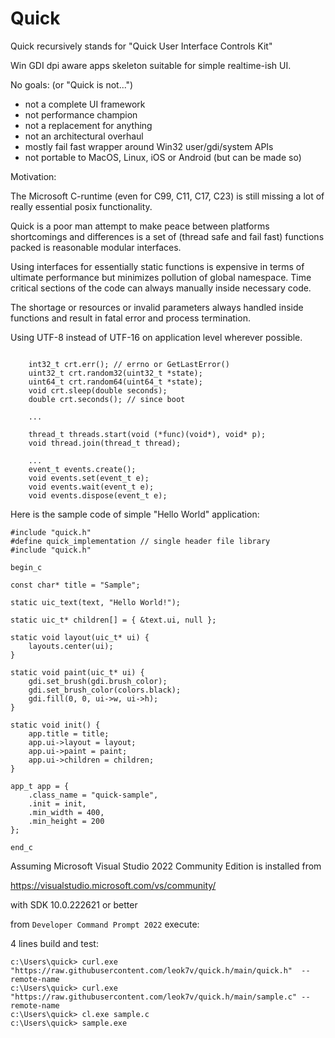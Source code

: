 # Quick

Quick recursively stands for "Quick User Interface Controls Kit"

Win GDI dpi aware apps skeleton suitable for simple realtime-ish UI.

No goals: (or "Quick is not...")
* not a complete UI framework
* not performance champion
* not a replacement for anything
* not an architectural overhaul
* mostly fail fast wrapper around Win32 user/gdi/system APIs
* not portable to MacOS, Linux, iOS or Android (but can be made so)

Motivation:

The Microsoft C-runtime (even for C99, C11, C17, C23) is still missing
a lot of really essential posix functionality.

Quick is a poor man attempt to make peace between platforms 
shortcomings and differences is a set of (thread safe and
fail fast) functions packed is reasonable modular interfaces.

Using interfaces for essentially static functions is expensive
in terms of ultimate performance but minimizes pollution of 
global namespace. Time critical sections of the code can always
manually inside necessary code.

The shortage or resources or invalid parameters always handled
inside functions and result in fatal error and process termination.

Using UTF-8 instead of UTF-16 on application level wherever possible.

```

    int32_t crt.err(); // errno or GetLastError()
    uint32_t crt.random32(uint32_t *state);
    uint64_t crt.random64(uint64_t *state);
    void crt.sleep(double seconds);
    double crt.seconds(); // since boot

    ...

    thread_t threads.start(void (*func)(void*), void* p);
    void thread.join(thread_t thread);

    ...
    event_t events.create();
    void events.set(event_t e);
    void events.wait(event_t e);
    void events.dispose(event_t e);

```

Here is the sample code of simple "Hello World" application:

```
#include "quick.h"
#define quick_implementation // single header file library
#include "quick.h"

begin_c

const char* title = "Sample";

static uic_text(text, "Hello World!");

static uic_t* children[] = { &text.ui, null };

static void layout(uic_t* ui) {
    layouts.center(ui);
}

static void paint(uic_t* ui) {
    gdi.set_brush(gdi.brush_color);
    gdi.set_brush_color(colors.black);
    gdi.fill(0, 0, ui->w, ui->h);
}

static void init() {
    app.title = title;
    app.ui->layout = layout;
    app.ui->paint = paint;
    app.ui->children = children;
}

app_t app = {
    .class_name = "quick-sample",
    .init = init,
    .min_width = 400,
    .min_height = 200
};

end_c
```

Assuming Microsoft Visual Studio 2022 Community Edition is installed from
  
https://visualstudio.microsoft.com/vs/community/

with SDK 10.0.222621 or better

from ``Developer Command Prompt 2022`` execute:

4 lines build and test:
```
c:\Users\quick> curl.exe "https://raw.githubusercontent.com/leok7v/quick.h/main/quick.h"  --remote-name
c:\Users\quick> curl.exe "https://raw.githubusercontent.com/leok7v/quick.h/main/sample.c" --remote-name
c:\Users\quick> cl.exe sample.c
c:\Users\quick> sample.exe
```

